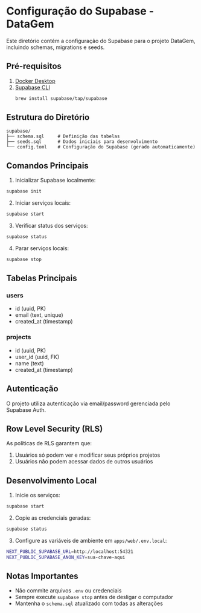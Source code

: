 # Configuração do Supabase - DataGem

Este diretório contém a configuração do Supabase para o projeto DataGem, incluindo schemas, migrations e seeds.

## Pré-requisitos

1. [Docker Desktop](https://www.docker.com/products/docker-desktop/)
2. [Supabase CLI](https://supabase.com/docs/guides/cli)
   ```bash
   brew install supabase/tap/supabase
   ```

## Estrutura do Diretório

```
supabase/
├── schema.sql     # Definição das tabelas
├── seeds.sql      # Dados iniciais para desenvolvimento
└── config.toml    # Configuração do Supabase (gerado automaticamente)
```

## Comandos Principais

1. Inicializar Supabase localmente:
```bash
supabase init
```

2. Iniciar serviços locais:
```bash
supabase start
```

3. Verificar status dos serviços:
```bash
supabase status
```

4. Parar serviços locais:
```bash
supabase stop
```

## Tabelas Principais

### users
- id (uuid, PK)
- email (text, unique)
- created_at (timestamp)

### projects
- id (uuid, PK)
- user_id (uuid, FK)
- name (text)
- created_at (timestamp)

## Autenticação

O projeto utiliza autenticação via email/password gerenciada pelo Supabase Auth.

## Row Level Security (RLS)

As políticas de RLS garantem que:
1. Usuários só podem ver e modificar seus próprios projetos
2. Usuários não podem acessar dados de outros usuários

## Desenvolvimento Local

1. Inicie os serviços:
```bash
supabase start
```

2. Copie as credenciais geradas:
```bash
supabase status
```

3. Configure as variáveis de ambiente em `apps/web/.env.local`:
```bash
NEXT_PUBLIC_SUPABASE_URL=http://localhost:54321
NEXT_PUBLIC_SUPABASE_ANON_KEY=sua-chave-aqui
```

## Notas Importantes

- Não commite arquivos `.env` ou credenciais
- Sempre execute `supabase stop` antes de desligar o computador
- Mantenha o `schema.sql` atualizado com todas as alterações